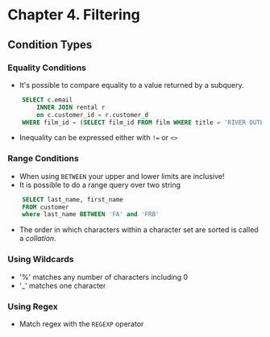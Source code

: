 # Chapter 4. Filtering

## Condition Types

### Equality Conditions

*   It's possible to compare equality to a value returned by a subquery.

```SQL
    SELECT c.email
        INNER JOIN rental r
        on c.customer_id = r.customer_d
    WHERE film_id = (SELECT film_id FROM film WHERE title = 'RIVER OUTLAW')
```

*   Inequality can be expressed either with `!=` or `<>`

### Range Conditions

*   When using `BETWEEN` your upper and lower limits are inclusive!
*   It is possible to do a range query over two string

```SQL
    SELECT last_name, first_name
    FROM customer
    where last_name BETWEEN 'FA' and 'FRB'
```

*   The order in which characters within a character set are sorted is called a _collation_.

### Using Wildcards

*   '%' matches any number of characters including 0
*   '_' matches one character

### Using Regex

*   Match regex with the `REGEXP` operator
